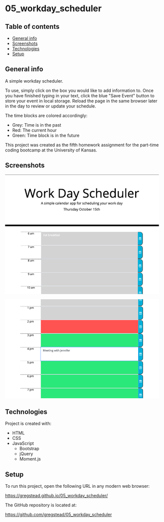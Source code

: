 # 05_workday_scheduler

## Table of contents
* [General info](#general-info)
* [Screenshots](#screenshots)
* [Technologies](#technologies)
* [Setup](#setup)

## General info
A simple workday scheduler.

To use, simply click on the box you would like to add information to. Once you have finished typing in your text, click the blue "Save Event" button to store your event in local storage. Reload the page in the same browser later in the day to review or update your schedule. 

The time blocks are colored accordingly: 
- Grey: Time is in the past
- Red: The current hour
- Green: Time block is in the future

This project was created as the fifth homework assignment for the part-time coding bootcamp at the University of Kansas.

## Screenshots

![Workday Scheduler screenshot 1](./assets/screenshot1.png "Workday Scheduler in action!")

![Workday Scheduler screenshot 2](./assets/screenshot2.png "Workday Scheduler in action!")

## Technologies
Project is created with:
* HTML
* CSS
* JavaScript
    - Bootstrap
    - jQuery
    - Moment.js
	
## Setup
To run this project, open the following URL in any modern web browser:

https://gregstead.github.io/05_workday_scheduler/

The GitHub repository is located at: 

https://github.com/gregstead/05_workday_scheduler